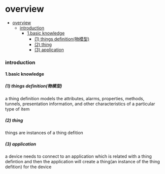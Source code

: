 # overview

<!-- @import "[TOC]" {cmd="toc" depthFrom=1 depthTo=6 orderedList=false} -->
<!-- code_chunk_output -->

- [overview](#overview)
    - [introduction](#introduction)
      - [1.basic knowledge](#1basic-knowledge)
        - [(1) things definition(物模型)](#1-things-definition物模型)
        - [(2) thing](#2-thing)
        - [(3) application](#3-application)

<!-- /code_chunk_output -->

### introduction

#### 1.basic knowledge

##### (1) things definition(物模型)
a thing definition models the attributes, alarms, properties, methods, tunnels, presentation information, and other characteristics of a particular type of item

##### (2) thing
things are instances of a thing defition

##### (3) application
a device needs to connect to an application which is related with a thing defintion and then the application will create a thing(an instance of the thing defition) for the device
